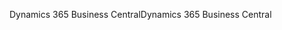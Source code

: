 <span data-ttu-id="d12a0-101">Dynamics 365 Business Central</span><span class="sxs-lookup"><span data-stu-id="d12a0-101">Dynamics 365 Business Central</span></span>
